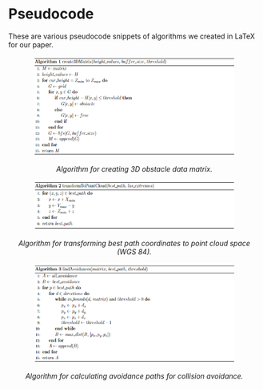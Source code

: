 # Pseudocode
These are various pseudocode snippets of algorithms we created in LaTeX for our paper.

<p align="center">
<img src="https://raw.githubusercontent.com/alecstem/REUWebsite/gh-pages/Images/algorithm1.png" width="400" height="200" >
</p>
<p align="center">
<i>Algorithm for creating 3D obstacle data matrix.</i>
</p>

<p align="center">
<img src="https://raw.githubusercontent.com/alecstem/REUWebsite/gh-pages/Images/algorithm2.png" width="400" height="100" >
</p>
<p align="center">
<i>Algorithm for transforming best path coordinates to point cloud space (WGS 84).</i>
</p>

<p align="center">
<img src="https://raw.githubusercontent.com/alecstem/REUWebsite/gh-pages/Images/algorithm3.png" width="400" height="200" >
</p>
<p align="center">
<i>Algorithm for calculating avoidance paths for collision avoidance.</i>
</p>
